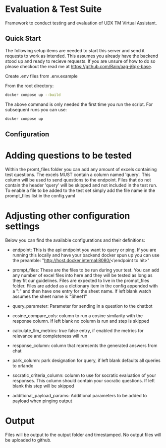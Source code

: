 # Evaluation & Test Suite
Framework to conduct testing and evaluation of UDX TM Virtual Assistant.



## Quick Start

The following setup items are needed to start this server and send it requests to work as intended.
This assumes you already have the backend stood up and ready to recieve requests. If you are unsure of how to do so please checkout the read me
at https://github.com/Bain/aag-j6qx-base. 

Create .env files from .env.example

From the root directory:

```bash
docker compose up --build 
```

The above command is only needed the first time you run the script. For subsequent runs you can use:
```bash
docker compose up 
```
## Configuration

# Adding questions to be tested

Within the promt_files folder you can add any amount of excels containing test questions. The excels MUST contain
a column named 'query'. This column will be used to send questions to the endpoint. Files that do not contain the header
'query' will be skipped and not included in the test run. To enable a file to be added to the test set simply add the file name in the prompt_files list in the config.yaml

# Adjusting other configuration settings

Below you can find the available configurations and their definitions:
- endpoint: This is the api endpoint you want to query or ping. If you are running this locally and have your backend docker spun up you can use the preamble: "http://host.docker.internal:8080/<\endpoint to hit>"

- prompt_files: These are the files to be run during your test. You can add any number of excel files into here and they will be tested as long as they fit our guidelines. Files are expected to live in the prompt_files folder. Files are added as a dictionary item in the config appended with a ":" and then have one entry for the sheet name. If left blank watch assumes the sheet name is "Sheet1"

- query_parameter: Parameter for sending in a question to the chatbot

- cosine_compare_cols: column to run a cosine similarity with the response column. If left blank no column is run and step is skipped

- calculate_llm_metrics: true false entry, if enabled the metrics for relevance and completeness will run

- response_column: column that represents the generated answers from chat

- park_column: park designation for query, if left blank defaults all queries to orlando

- socratic_criteria_column: column to use for socratic evaluation of your responses. This column should contain your socratic questions. If left blank this step will be skipped

- additional_payload_params: Additional parameters to be added to payload when pinging output

# Output

Files will be output to the output folder and timestamped. No output files will be uploaded to github. 

